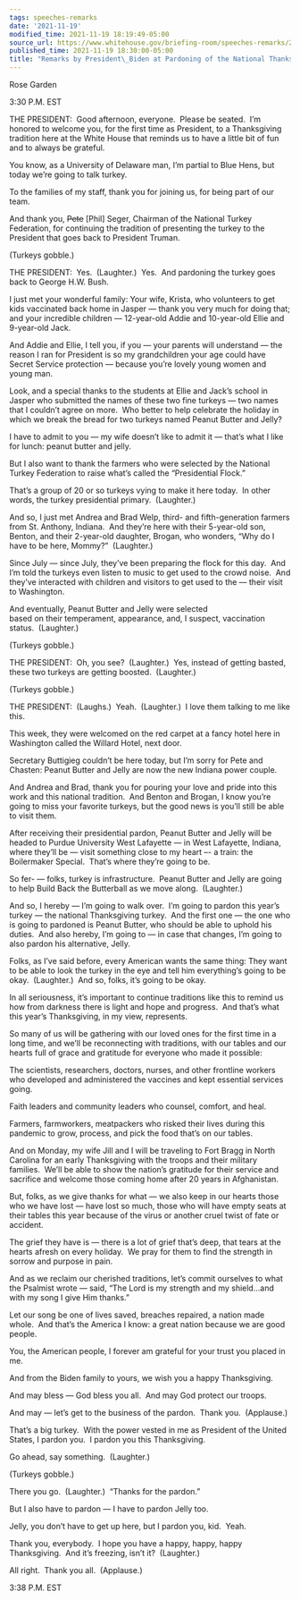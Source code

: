 ```yaml
---
tags: speeches-remarks
date: '2021-11-19'
modified_time: 2021-11-19 18:19:49-05:00
source_url: https://www.whitehouse.gov/briefing-room/speeches-remarks/2021/11/19/remarks-by-president-biden-at-pardoning-of-the-national-thanksgiving-turkey/
published_time: 2021-11-19 18:30:00-05:00
title: "Remarks by President\_Biden at Pardoning of the National Thanksgiving\_Turkey"
---
```

 
Rose Garden

3:30 P.M. EST  
  
THE PRESIDENT:  Good afternoon, everyone.  Please be seated.  I’m
honored to welcome you, for the first time as President, to a
Thanksgiving tradition here at the White House that reminds us to have a
little bit of fun and to always be grateful.  
  
You know, as a University of Delaware man, I’m partial to Blue Hens, but
today we’re going to talk turkey.  
  
To the families of my staff, thank you for joining us, for being part of
our team.  
  
And thank you, <s>Pete</s> \[Phil\] Seger, Chairman of the National
Turkey Federation, for continuing the tradition of presenting the turkey
to the President that goes back to President Truman.  
  
(Turkeys gobble.)  
  
THE PRESIDENT:  Yes.  (Laughter.)  Yes.  And pardoning the turkey goes
back to George H.W. Bush.  
  
I just met your wonderful family: Your wife, Krista, who volunteers to
get kids vaccinated back home in Jasper — thank you very much for doing
that; and your incredible children — 12-year-old Addie and 10-year-old
Ellie and 9-year-old Jack.  
  
And Addie and Ellie, I tell you, if you — your parents will understand —
the reason I ran for President is so my grandchildren your age could
have Secret Service protection — because you’re lovely young women and
young man.  
  
Look, and a special thanks to the students at Ellie and Jack’s school in
Jasper who submitted the names of these two fine turkeys — two names
that I couldn’t agree on more.  Who better to help celebrate the holiday
in which we break the bread for two turkeys named Peanut Butter and
Jelly?  
  
I have to admit to you — my wife doesn’t like to admit it — that’s what
I like for lunch: peanut butter and jelly.   
  
But I also want to thank the farmers who were selected by the National
Turkey Federation to raise what’s called the “Presidential Flock.”  
  
That’s a group of 20 or so turkeys vying to make it here today.  In
other words, the turkey presidential primary.  (Laughter.)  
  
And so, I just met Andrea and Brad Welp, third- and fifth-generation
farmers from St. Anthony, Indiana.  And they’re here with their
5-year-old son, Benton, and their 2-year-old daughter, Brogan, who
wonders, “Why do I have to be here, Mommy?”  (Laughter.)  
  
Since July — since July, they’ve been preparing the flock for this day. 
And I’m told the turkeys even listen to music to get used to the crowd
noise.  And they’ve interacted with children and visitors to get used to
the — their visit to Washington.  
  
And eventually, Peanut Butter and Jelly were selected  
based on their temperament, appearance, and, I suspect, vaccination
status.  (Laughter.)  
  
(Turkeys gobble.)  
  
THE PRESIDENT:  Oh, you see?  (Laughter.)  Yes, instead of getting
basted, these two turkeys are getting boosted.  (Laughter.)  
  
(Turkeys gobble.)  
  
THE PRESIDENT:  (Laughs.)  Yeah.  (Laughter.)  I love them talking to me
like this.   
  
This week, they were welcomed on the red carpet at a fancy hotel here in
Washington called the Willard Hotel, next door.  
  
Secretary Buttigieg couldn’t be here today, but I’m sorry for Pete and
Chasten: Peanut Butter and Jelly are now the new Indiana power couple.  
  
And Andrea and Brad, thank you for pouring your love and pride into this
work and this national tradition.  And Benton and Brogan, I know you’re
going to miss your favorite turkeys, but the good news is you’ll still
be able to visit them.  
  
After receiving their presidential pardon, Peanut Butter and Jelly will
be headed to Purdue University West Lafayette — in West Lafayette,
Indiana, where they’ll be — visit something close to my heart –- a
train: the Boilermaker Special.  That’s where they’re going to be.   
  
So fer- — folks, turkey is infrastructure.  Peanut Butter and Jelly are
going to help Build Back the Butterball as we move along.  (Laughter.)  
  
And so, I hereby — I’m going to walk over.  I’m going to pardon this
year’s turkey — the national Thanksgiving turkey.  And the first one —
the one who is going to pardoned is Peanut Butter, who should be able to
uphold his duties.  And also hereby, I’m going to — in case that
changes, I’m going to also pardon his alternative, Jelly.  
  
Folks, as I’ve said before, every American wants the same thing: They
want to be able to look the turkey in the eye and tell him everything’s
going to be okay.  (Laughter.)  And so, folks, it’s going to be okay.  
  
In all seriousness, it’s important to continue traditions like this to
remind us how from darkness there is light and hope and progress.  And
that’s what this year’s Thanksgiving, in my view, represents.  
  
So many of us will be gathering with our loved ones for the first time
in a long time, and we’ll be reconnecting with traditions, with our
tables and our hearts full of grace and gratitude for everyone who made
it possible:  
  
The scientists, researchers, doctors, nurses, and other frontline
workers who developed and administered the vaccines and kept essential
services going.  
  
Faith leaders and community leaders who counsel, comfort, and heal.  
  
Farmers, farmworkers, meatpackers who risked their lives during this
pandemic to grow, process, and pick the food that’s on our tables.  
  
And on Monday, my wife Jill and I will be traveling to Fort Bragg in
North Carolina for an early Thanksgiving with the troops and their
military families.  We’ll be able to show the nation’s gratitude for
their service and sacrifice and welcome those coming home after 20 years
in Afghanistan.  
  
But, folks, as we give thanks for what — we also keep in our hearts
those who we have lost — have lost so much, those who will have empty
seats at their tables this year because of the virus or another cruel
twist of fate or accident.  
  
The grief they have is — there is a lot of grief that’s deep, that tears
at the hearts afresh on every holiday.  We pray for them to find the
strength in sorrow and purpose in pain.  
  
And as we reclaim our cherished traditions, let’s commit ourselves to
what the Psalmist wrote — said, “The Lord is my strength and my
shield…and with my song I give Him thanks.”  
  
Let our song be one of lives saved, breaches repaired, a nation made
whole.  And that’s the America I know: a great nation because we are
good people.  
  
You, the American people, I forever am grateful for your trust you
placed in me.  
  
And from the Biden family to yours, we wish you a happy Thanksgiving.  
  
And may bless — God bless you all.  And may God protect our troops.   
  
And may — let’s get to the business of the pardon.  Thank you. 
(Applause.)   
  
That’s a big turkey.  With the power vested in me as President of the
United States, I pardon you.  I pardon you this Thanksgiving.   
  
Go ahead, say something.  (Laughter.)  
  
(Turkeys gobble.)  
  
There you go.  (Laughter.)  “Thanks for the pardon.”  
  
But I also have to pardon — I have to pardon Jelly too.  
  
Jelly, you don’t have to get up here, but I pardon you, kid.  Yeah.  
  
Thank you, everybody.  I hope you have a happy, happy, happy
Thanksgiving.  And it’s freezing, isn’t it?  (Laughter.)  
  
All right.  Thank you all.  (Applause.)   
  
3:38 P.M. EST
